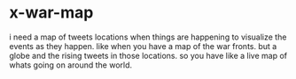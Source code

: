 # x-war-map
i need a map of tweets locations when things are happening to visualize the events as they happen. like when you have a map of the war fronts. but a globe and the rising tweets in those locations. so you have like a live map of whats going on around the world. 
